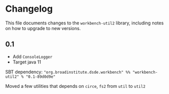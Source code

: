 # Changelog

This file documents changes to the `workbench-util2` library, including notes on how to upgrade to new versions.

## 0.1

- Add `ConsoleLogger`
- Target java 11

SBT dependency: `"org.broadinstitute.dsde.workbench" %% "workbench-util2" % "0.1-89d0d9e"`

Moved a few utilities that depends on `circe`, `fs2` from `util` to `util2`
